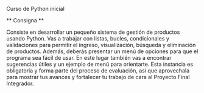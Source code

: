 Curso de Python inicial

** Consigna **

Consiste en desarrollar un pequeño sistema de gestión de productos usando Python. Vas a trabajar con listas, bucles, condicionales y validaciones para permitir el ingreso, visualización, búsqueda y eliminación de productos. Además, deberás presentar un menú de opciones para que el programa sea fácil de usar. En este lugar también vas a encontrar sugerencias útiles y un ejemplo de menú para orientarte. Esta instancia es obligatoria y forma parte del proceso de evaluación, así que aprovechala para mostrar tus avances y fortalecer tu trabajo de cara al Proyecto Final Integrador.
